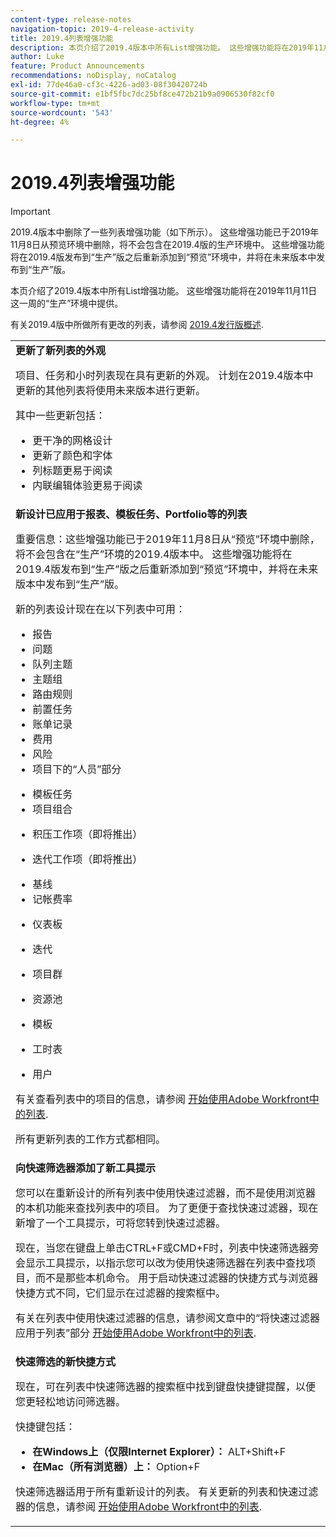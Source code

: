 ```yaml
---
content-type: release-notes
navigation-topic: 2019-4-release-activity
title: 2019.4列表增强功能
description: 本页介绍了2019.4版本中所有List增强功能。 这些增强功能将在2019年11月11日这一周的“生产”环境中提供。
author: Luke
feature: Product Announcements
recommendations: noDisplay, noCatalog
exl-id: 77de46a0-cf3c-4226-ad03-08f30420724b
source-git-commit: e1bf5fbc7dc25bf8ce472b21b9a0906530f82cf0
workflow-type: tm+mt
source-wordcount: '543'
ht-degree: 4%

---
```


# 2019.4列表增强功能

>[!IMPORTANT]
>
>2019.4版本中删除了一些列表增强功能（如下所示）。 这些增强功能已于2019年11月8日从预览环境中删除，将不会包含在2019.4版的生产环境中。 这些增强功能将在2019.4版发布到“生产”版之后重新添加到“预览”环境中，并将在未来版本中发布到“生产”版。

本页介绍了2019.4版本中所有List增强功能。 这些增强功能将在2019年11月11日这一周的“生产”环境中提供。

有关2019.4版中所做所有更改的列表，请参阅 [2019.4发行版概述](../../../../product-announcements/product-releases/quarterly-release-archive/2019.4-release-activity/2019-4-release-activity-overview.md).

<table style="table-layout:auto"> 
 <col> 
 <tbody> 
  <tr> 
   <td><strong>更新了新列表的外观</strong> <p>项目、任务和小时列表现在具有更新的外观。 计划在2019.4版本中更新的其他列表将使用未来版本进行更新。</p> <p>其中一些更新包括：</p> 
    <ul> 
     <li>更干净的网格设计</li> 
     <li>更新了颜色和字体</li> 
     <li>列标题更易于阅读</li> 
     <li>内联编辑体验更易于阅读</li> 
    </ul> </td> 
  </tr> 
  <tr> 
   <td><strong>新设计已应用于报表、模板任务、Portfolio等的列表</strong> <p>重要信息：这些增强功能已于2019年11月8日从“预览”环境中删除，将不会包含在“生产”环境的2019.4版本中。 这些增强功能将在2019.4版发布到“生产”版之后重新添加到“预览”环境中，并将在未来版本中发布到“生产”版。</p> <p>新的列表设计现在在以下列表中可用：</p> 
    <ul> 
     <li>报告 </li> 
     <li>问题</li> 
     <li>队列主题 </li> 
     <li>主题组 </li> 
     <li>路由规则 </li> 
     <li>前置任务 </li> 
     <li>账单记录 </li> 
     <li>费用 </li> 
     <li>风险 </li> 
     <li>项目下的“人员”部分 </li> 
    </ul> 
    <ul> 
     <li>模板任务 </li> 
     <li>项目组合 </li> 
     <li> <p>积压工作项（即将推出）</p> </li> 
     <li> <p>迭代工作项（即将推出） </p> </li> 
     <li>基线 </li> 
     <li>记帐费率 </li> 
     <li> <p>仪表板 </p> </li> 
     <li> <p>迭代 </p> </li> 
     <li> <p>项目群 </p> </li> 
     <li> <p>资源池 </p> </li> 
     <li> <p>模板 </p> </li> 
     <li> <p>工时表 </p> </li> 
     <li> <p>用户 </p> </li> 
    </ul> <p>有关查看列表中的项目的信息，请参阅 <a href="../../../../workfront-basics/navigate-workfront/use-lists/view-items-in-a-list.md" class="MCXref xref" xrefformat="{para}">开始使用Adobe Workfront中的列表</a>.</p> <p>所有更新列表的工作方式都相同。 </p> </td> 
  </tr> 
  <tr> 
   <td> 
    <div> 
     <strong>向快速筛选器添加了新工具提示</strong> 
     <p> 您可以在重新设计的所有列表中使用快速过滤器，而不是使用浏览器的本机功能来查找列表中的项目。 为了更便于查找快速过滤器，现在新增了一个工具提示，可将您转到快速过滤器。</p> 
     <p>现在，当您在键盘上单击CTRL+F或CMD+F时，列表中快速筛选器旁会显示工具提示，以指示您可以改为使用快速筛选器在列表中查找项目，而不是那些本机命令。 用于启动快速过滤器的快捷方式与浏览器快捷方式不同，它们显示在过滤器的搜索框中。</p> 
     <p>有关在列表中使用快速过滤器的信息，请参阅文章中的“将快速过滤器应用于列表”部分 <a href="../../../../workfront-basics/navigate-workfront/use-lists/view-items-in-a-list.md" class="MCXref xref" xrefformat="{para}">开始使用Adobe Workfront中的列表</a>.</p> 
    </div> </td> 
  </tr> 
  <tr> 
   <td> 
    <div> 
     <strong>快速筛选的新快捷方式</strong> 
     <p>现在，可在列表中快速筛选器的搜索框中找到键盘快捷键提醒，以便您更轻松地访问筛选器。 </p> 
     <p>快捷键包括：</p> 
     <ul> 
      <li><strong>在Windows上（仅限Internet Explorer）：</strong> ALT+Shift+F</li> 
      <li><strong>在Mac（所有浏览器）上：</strong> Option+F</li> 
     </ul> 
     <p>快速筛选器适用于所有重新设计的列表。 有关更新的列表和快速过滤器的信息，请参阅 <a href="../../../../workfront-basics/navigate-workfront/use-lists/view-items-in-a-list.md" class="MCXref xref" xrefformat="{para}">开始使用Adobe Workfront中的列表</a>.</p>
    </div> </td> 
  </tr> 
 </tbody> 
</table>
